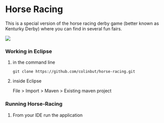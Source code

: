 # Horse Racing
 This is a special version of the horse racing derby game (better known as Kenturky Derby) where you can find in several fun fairs.
 
 <img src="http://www.funfairridehire.com/tuckers_funfair_rides/kentucky-derby-game.jpg"/>
 
 
### Working in Eclipse

1. in the command line

   ```Shell
   git clone https://github.com/colinbut/horse-racing.git
   ```
2. inside Eclipse

   File > Import > Maven > Existing maven project
   
   
   
### Running Horse-Racing

1. From your IDE run the application
